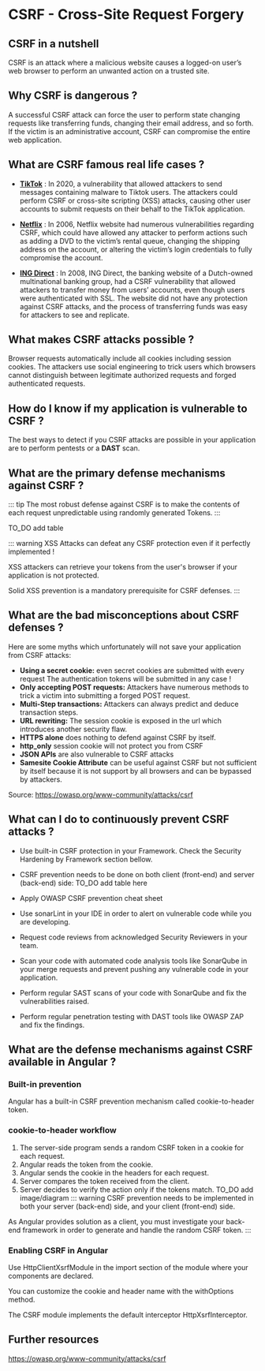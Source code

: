 # CSRF - Cross-Site Request Forgery

## CSRF in a nutshell

CSRF is an attack where a malicious website causes a logged-on user’s web browser to perform an unwanted action on a trusted site.

## Why CSRF is dangerous ?

A successful CSRF attack can force the user to perform state changing requests like transferring funds, changing their email address, and so forth. If the victim is an administrative account, CSRF can compromise the entire web application.

## What are CSRF famous real life cases ?

- **[TikTok](https://www.zdnet.com/article/tiktok-patches-reflected-xss-bug-one-click-account-takeover-exploit/)** : In 2020, a vulnerability that allowed attackers to send messages containing malware to Tiktok users. The attackers could perform CSRF or cross-site scripting (XSS) attacks, causing other user accounts to submit requests on their behalf to the TikTok application.

- **[Netflix](https://appsecnotes.blogspot.com/2009/01/netflix-csrf-revisited.html
  )** : In 2006, Netflix website had numerous vulnerabilities regarding CSRF, which could have allowed any attacker to perform actions such as adding a DVD to the victim’s rental queue, changing the shipping address on the account, or altering the victim’s login credentials to fully compromise the account.
 
- **[ING Direct](https://people.eecs.berkeley.edu/~daw/teaching/cs261-f11/reading/csrf.pdf
  )** : In 2008, ING Direct, the banking website of a Dutch-owned multinational banking group, had a CSRF vulnerability that allowed attackers to transfer money from users’ accounts, even though users were authenticated with SSL. The website did not have any protection against CSRF attacks, and the process of transferring funds was easy for attackers to see and replicate. 

## What makes CSRF attacks possible ?

Browser requests automatically include all cookies including session cookies. The attackers use social engineering to trick users which browsers cannot distinguish between legitimate authorized requests and forged authenticated requests.

## How do I know if my application is vulnerable to CSRF ?

The best ways to detect if you CSRF attacks are possible in your application are to perform pentests or a **DAST** scan.

## What are the primary defense mechanisms against CSRF ?

::: tip
The most robust defense against CSRF is to make the contents of each request unpredictable using randomly generated Tokens. 
:::

TO_DO add table

::: warning
XSS Attacks can defeat any CSRF protection even if it perfectly implemented !

XSS attackers can retrieve your tokens from the user's browser if your application is not protected.

Solid XSS prevention is a mandatory prerequisite for CSRF defenses.
:::

## What are the bad misconceptions about CSRF defenses ?

Here are some myths which unfortunately will not save your application from CSRF attacks:

- **Using a secret cookie:** even secret cookies are submitted with every request The authentication tokens will be submitted in any case !
- **Only accepting POST requests:** Attackers have numerous methods to trick a victim into submitting a forged POST request.
- **Multi-Step transactions:** Attackers can always predict and deduce transaction steps.
- **URL rewriting:** The session cookie is exposed in the url which introduces another security flaw.
- **HTTPS alone** does nothing to defend against CSRF by itself.
- **http_only** session cookie will not protect you from CSRF
- **JSON APIs** are also vulnerable to CSRF attacks
- **Samesite Cookie Attribute** can be useful against CSRF but not sufficient by itself because it is not support by all browsers and can be bypassed by attackers.

Source: https://owasp.org/www-community/attacks/csrf

## What can I do to continuously prevent CSRF attacks ?

- Use built-in CSRF protection in your Framework. Check the Security Hardening by Framework section bellow.
- CSRF prevention needs to be done on both client (front-end) and server (back-end) side:
 TO_DO add table here
  
- Apply OWASP CSRF prevention cheat sheet
- Use sonarLint in your IDE in order to alert on vulnerable code while you are developing. 
  
- Request code reviews from acknowledged Security Reviewers in your team.
  
- Scan your code with automated code analysis tools like SonarQube in your merge requests and prevent pushing any vulnerable code in your application.
  
- Perform regular SAST scans of your code with SonarQube and fix the vulnerabilities raised.
  
- Perform regular penetration testing with DAST tools like OWASP ZAP and fix the findings.

## What are the defense mechanisms against CSRF available in Angular ?

### Built-in prevention

Angular has a built-in CSRF prevention mechanism called cookie-to-header token.

### cookie-to-header workflow

1. The server-side program sends a random CSRF token in a cookie for each request.
2. Angular reads the token from the cookie.
3. Angular sends the cookie in the headers for each request.
4. Server compares the token received from the client.
5. Server decides to verify the action only if the tokens match.
 TO_DO add image/diagram
::: warning
CSRF prevention needs to be implemented in both your server (back-end) side, and your client (front-end) side.

As Angular provides solution as a client, you must investigate your back-end framework in order to generate and handle the random CSRF token.
:::

### Enabling CSRF in Angular

Use HttpClientXsrfModule in the import section of the module where your components are declared.

You can customize the cookie and header name with the withOptions method.

The CSRF module implements the default interceptor HttpXsrfInterceptor.

## Further resources

https://owasp.org/www-community/attacks/csrf